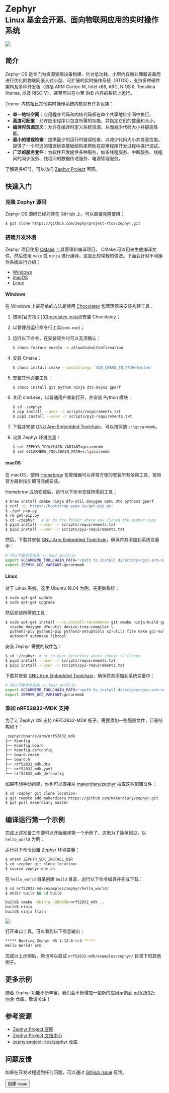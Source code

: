 # Zephyr <br><small>Linux 基金会开源、面向物联网应用的实时操作系统</small>

[![](../../zephyr/images/zephyr-logo.png)](https://www.zephyrproject.org/)

## 简介

Zephyr OS 是专门为资源受限设备构建、针对低功耗、小型内存微处理器设备而进行优化的物联网嵌入式小型、可扩展的实时操作系统（RTOS），支持多种硬件架构及多种开发板（包括 ARM Cortex-M, Intel x86, ARC, NIOS II, Tensilica Xtensa, 以及 RISC-V），甚至可以在小至 8kB 内存的系统上运行。

Zephyr 内核相比其他实时操作系统内核具有许多优势：

* **单一地址空间**：应用程序代码和内核代码都在单个共享地址空间中执行。
* **高度可配置**：允许应用程序只包含所需的功能，并指定它们的数量和大小。
* **编译时资源定义**：允许在编译时定义系统资源，从而减少代码大小并提高性能。
* **最小的错误检查**：提供最少的运行时错误检查，以减少代码大小并提高性能。提供了一个可选的错误检查基础结构来帮助在应用程序开发过程中进行调试。
* **广泛的服务套件**：为软件开发提供多种服务，如多线程服务、中断服务、线程间的同步服务、线程间的数据传递服务、电源管理服务。

了解更多细节，可以访问 [Zephyr Project](https://www.zephyrproject.org/) 官网。

## 快速入门

### 克隆 Zephyr 源码

Zephyr OS 源码已经托管在 GitHub 上，可以直接克隆使用：

``` sh
$ git clone https://github.com/zephyrproject-rtos/zephyr.git
```


### 搭建开发环境

Zephyr 项目使用 [CMake](https://cmake.org/) 工具管理和编译项目。 CMake 可以用来生成编译文件，然后使用 `make` 或 `ninja` 进行编译，这是比较常规的做法。下面会针对不同操作系统进行介绍：

* [Windows](#windows)
* [macOS](#macos)
* [Linux](#linux)

#### Windows

在 Windows 上最简单的方法是使用 [Chocolatey](https://chocolatey.org/) 包管理器来安装构建工具：

1. 按照[官方指引]([Chocolatey install](https://chocolatey.org/install))安装 Chocolatey；

2. 以管理员运行命令行工具(`cmd.exe`)；

3. 运行以下命令，在安装软件时可以无须确认：

	``` sh
	$ choco feature enable -n allowGlobalConfirmation
	```

4. 安装 Cmake：

    ``` sh
    $ choco install cmake --installargs 'ADD_CMAKE_TO_PATH=System'
    ```

5. 安装其他必要工具：
    
    ``` sh
    $ choco install git python ninja dtc-msys2 gperf
    ```

6. 关闭 cmd.exe，以普通用户重新打开，并安装 Python 模块：
    
    ``` sh
	$ cd ./zephyr
	$ pip install --user -r scripts/requirements.txt
	$ pip2 install --user -r scripts/py2-requirements.txt
	```

7. 下载并安装 [GNU Arm Embedded Toolchain](https://developer.arm.com/open-source/gnu-toolchain/gnu-rm/downloads)，可以按照到 `c:\gccarmemb`。

8. 设置 Zephyr 环境变量：

	``` sh
	$ set ZEPHYR_TOOLCHAIN_VARIANT=gccarmemb
	$ set GCCARMEMB_TOOLCHAIN_PATH=c:\gccarmemb
	```

#### macOS

在 macOS，使用 [Homebrew](http://brew.sh/) 包管理器可以非常方便的安装所有依赖工具，按照官方最新指引即可完成安装。

Homebrew 成功安装后，运行以下命令安装所需的工具：

``` sh
$ brew install cmake ninja dfu-util doxygen qemu dtc python3 gperf
$ curl -O 'https://bootstrap.pypa.io/get-pip.py'
$ ./get-pip.py
$ rm get-pip.py
$ cd ~/zephyr   # or to the folder where you cloned the zephyr repo
$ pip3 install --user -r scripts/requirements.txt
$ pip2 install --user -r scripts/py2-requirements.txt
```

然后，下载并安装 [GNU Arm Embedded Toolchain](https://developer.arm.com/open-source/gnu-toolchain/gnu-rm/downloads)，确保将其添加到系统变量中：

``` sh
# 将以下脚本添加到 ~/.bash_profile 
export GCCARMEMB_TOOLCHAIN_PATH="<path to install directory>/gcc-arm-none-eabi-6-2017-q2-update"
export ZEPHYR_GCC_VARIANT=gccarmemb
```

#### Linux

对于 Linux 系统，这里 Ubuntu 16.04 为例，先更新系统：

``` sh
$ sudo apt-get update
$ sudo apt-get upgrade
```

然后安装所需的工具：

``` sh
$ sudo apt-get install --no-install-recommends git cmake ninja-build gperf \
  ccache doxygen dfu-util device-tree-compiler \
  python3-ply python3-pip python3-setuptools xz-utils file make gcc-multilib \
  autoconf automake libtool
```

安装 Zephyr 需要的软件包：

``` sh
$ cd ~/zephyr  # or to your directory where zephyr is cloned
$ pip3 install --user -r scripts/requirements.txt
$ pip2 install --user -r scripts/py2-requirements.txt
```

下载并安装 [GNU Arm Embedded Toolchain](https://developer.arm.com/open-source/gnu-toolchain/gnu-rm/downloads)，确保将其添加到系统变量中：

``` sh
# 将以下脚本添加到 ~/.bash_profile 
export GCCARMEMB_TOOLCHAIN_PATH="<path to install directory>/gcc-arm-none-eabi-6-2017-q2-update"
export ZEPHYR_GCC_VARIANT=gccarmemb
```


### 添加 nRF52832-MDK 支持

为了让 Zephyr OS 支持 nRF52832-MDK 板子，需要添加一些配置文件，目录结构如下：

``` sh
.zephyr/boards/arm/nrf52832_mdk
├── Kconfig
├── Kconfig.board
├── Kconfig.defconfig
├── board.cmake
├── board.h
├── nrf52832_mdk.dts
├── nrf52832_mdk.yaml
└── nrf52832_mdk_defconfig
```

如果不想手动创建，你也可以直接从 [makerdiary/zephyr](https://github.com/makerdiary/zephyr) 拉取这些配置文件：


``` sh
$ cd <zephyr git clone location>
$ git remote add makerdiary https://github.com/makerdiary/zephyr.git
$ git pull makerdiary master
```

## 编译运行第一个示例

完成上述准备工作便可以开始编译第一个示例了，这里为了简单起见，以 `hello_world` 为例：

运行以下命令设置 Zephyr 环境变量：

``` sh
$ unset ZEPHYR_SDK_INSTALL_DIR
$ cd <zephyr git clone location>
$ source zephyr-env.sh
```

在 `hello_world` 目录创建 `build` 目录，运行以下命令编译并完成下载：

``` sh
$ cd nrf52832-mdk/examples/zephyr/hello_world/
$ mkdir build && cd build

build$ cmake -GNinja -DBOARD=nrf52832_mdk ..
build$ ninja
build$ ninja flash
```

![](../../zephyr/images/hello_world_ninja_building.png)

打开串口工具，可以看到以下信息输出：

``` sh
***** Booting Zephyr OS 1.12.0-rc3 *****
Hello World! arm
```

完成以上示例后，你也可以尝试 `nrf52832-mdk/examples/zephyr/` 目录下的其他例子。

## 更多示例

随着 Zephyr 功能不断丰富，我们会不断增加一些新的应用示例到 [nrf52832-mdk](https://github.com/makerdiary/nrf52832-mdk) 仓库，敬请关注！

## 参考资源

* [Zephyr Project 官网](https://www.zephyrproject.org/)
* [Zephyr Project 文档中心](http://docs.zephyrproject.org/index.html)
* [zephyrproject-rtos/zephyr 仓库](https://github.com/zephyrproject-rtos/zephyr)

## 问题反馈

如果在开发过程遇到任何问题，可以通过 [GitHub Issue](https://github.com/makerdiary/nrf52832-mdk/issues) 反馈。

<a href="https://github.com/makerdiary/nrf52832-mdk/issues/new"><button data-md-color-primary="marsala"><i class="fa fa-github"></i> 创建 Issue</button></a>

